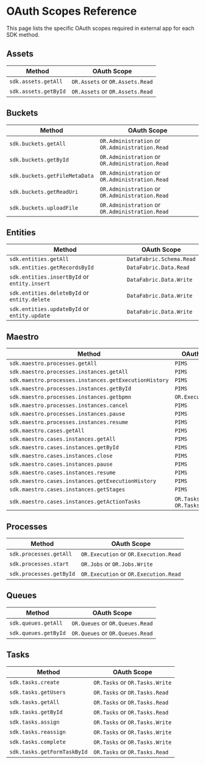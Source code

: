 # OAuth Scopes Reference

This page lists the specific OAuth scopes required in external app for each SDK method.

## Assets

| Method | OAuth Scope |
|--------|-------------|
| `sdk.assets.getAll` | `OR.Assets` or `OR.Assets.Read` |
| `sdk.assets.getById` | `OR.Assets` or `OR.Assets.Read` |

## Buckets

| Method | OAuth Scope |
|--------|-------------|
| `sdk.buckets.getAll` | `OR.Administration` or `OR.Administration.Read` |
| `sdk.buckets.getById` | `OR.Administration` or `OR.Administration.Read` |
| `sdk.buckets.getFileMetaData` | `OR.Administration` or `OR.Administration.Read` |
| `sdk.buckets.getReadUri` | `OR.Administration` or `OR.Administration.Read` |
| `sdk.buckets.uploadFile` | `OR.Administration` or `OR.Administration.Read` |

## Entities

| Method | OAuth Scope |
|--------|-------------|
| `sdk.entities.getAll` | `DataFabric.Schema.Read` |
| `sdk.entities.getRecordsById` | `DataFabric.Data.Read` |
| `sdk.entities.insertById` or `entity.insert` | `DataFabric.Data.Write` |
| `sdk.entities.deleteById` or `entity.delete` | `DataFabric.Data.Write` |
| `sdk.entities.updateById` or `entity.update` | `DataFabric.Data.Write` |

## Maestro

| Method | OAuth Scope |
|--------|-------------|
| `sdk.maestro.processes.getAll` | `PIMS` |
| `sdk.maestro.processes.instances.getAll` | `PIMS` |
| `sdk.maestro.processes.instances.getExecutionHistory` | `PIMS` |
| `sdk.maestro.processes.instances.getById` | `PIMS` |
| `sdk.maestro.processes.instances.getbpmn` | `OR.Execution.Read` |
| `sdk.maestro.processes.instances.cancel` | `PIMS` |
| `sdk.maestro.processes.instances.pause` | `PIMS` |
| `sdk.maestro.processes.instances.resume` | `PIMS` |
| `sdk.maestro.cases.getAll` | `PIMS` |
| `sdk.maestro.cases.instances.getAll` | `PIMS` |
| `sdk.maestro.cases.instances.getById` | `PIMS` |
| `sdk.maestro.cases.instances.close` | `PIMS` |
| `sdk.maestro.cases.instances.pause` | `PIMS` |
| `sdk.maestro.cases.instances.resume` | `PIMS` |
| `sdk.maestro.cases.instances.getExecutionHistory` | `PIMS` |
| `sdk.maestro.cases.instances.getStages` | `PIMS` |
| `sdk.maestro.cases.instances.getActionTasks` | `OR.Tasks` or `OR.Tasks.Read` |

## Processes

| Method | OAuth Scope |
|--------|-------------|
| `sdk.processes.getAll` | `OR.Execution` or `OR.Execution.Read` |
| `sdk.processes.start` | `OR.Jobs` or `OR.Jobs.Write` |
| `sdk.processes.getById` | `OR.Execution` or `OR.Execution.Read` |

## Queues

| Method | OAuth Scope |
|--------|-------------|
| `sdk.queues.getAll` | `OR.Queues` or `OR.Queues.Read` |
| `sdk.queues.getById` | `OR.Queues` or `OR.Queues.Read` |

## Tasks

| Method | OAuth Scope |
|--------|-------------|
| `sdk.tasks.create` | `OR.Tasks` or `OR.Tasks.Write` |
| `sdk.tasks.getUsers` | `OR.Tasks` or `OR.Tasks.Read` |
| `sdk.tasks.getAll` | `OR.Tasks` or `OR.Tasks.Read` |
| `sdk.tasks.getById` | `OR.Tasks` or `OR.Tasks.Read` |
| `sdk.tasks.assign` | `OR.Tasks` or `OR.Tasks.Write` |
| `sdk.tasks.reassign` | `OR.Tasks` or `OR.Tasks.Write` |
| `sdk.tasks.complete` | `OR.Tasks` or `OR.Tasks.Write` |
| `sdk.tasks.getFormTaskById` | `OR.Tasks` or `OR.Tasks.Read` |